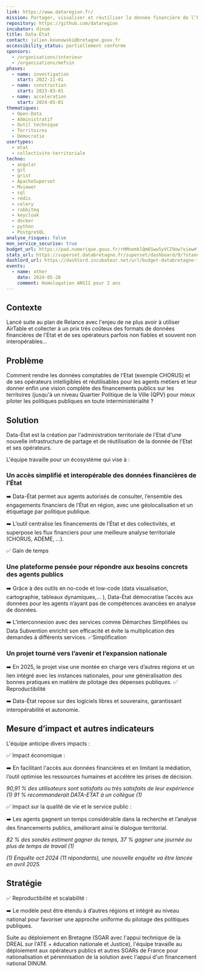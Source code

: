 ```yaml
---
link: https://www.dataregion.fr/
mission: Partager, visualiser et réutiliser la donnée financière de l’État et ses opérateurs pour mieux piloter les politiques publiques
repository: https://github.com/dataregion
incubator: dinum
title: Data-État
contact: julien.kounowski@bretagne.gouv.fr
accessibility_status: partiellement conforme
sponsors:
  - /organisations/interieur
  - /organisations/mefsin
phases:
  - name: investigation
    start: 2022-11-01
  - name: construction
    start: 2023-03-01
  - name: acceleration
    start: 2024-05-01
thematiques:
  - Open-Data
  - Administratif
  - Outil technique
  - Territoires
  - Démocratie
usertypes:
  - etat
  - collectivite-territoriale
techno:
  - angular
  - git
  - grist
  - ApacheSuperset
  - Mviewer
  - sql
  - redis
  - celery
  - rabbitmq
  - keycloak
  - docker
  - python
  - PostgreSQL
analyse_risques: false
mon_service_securise: true
budget_url: https://pad.numerique.gouv.fr/rHMnemklQm6Sww5yVCI9ow?view#
stats_url: https://superset.databretagne.fr/superset/dashboard/9/?standalone=3&native_filters_key=T0NMSR7Ujfy_ztcp9MgFYpk4KULKnvyg98bd3rXBPjDtMELnkBWvzE4z7Hgn2cjR
dashlord_url: https://dashlord.incubateur.net/url/budget-databretagne-fr/
events:
  - name: other
    date: 2024-05-28
    comment: Homologation ANSII pour 2 ans
---
```

## Contexte

Lancé suite au plan de Relance avec l'enjeu de ne plus avoir à utiliser AirTable et collecter à un prix très coûteux des formats de données financières de l'Etat et de ses opérateurs parfois non fiables et souvent non interopérables... 

## Problème

Comment rendre les données comptables de l'Etat (exemple CHORUS) et de ses opérateurs intelligibles et réutilisables pour les agents métiers et leur donner enfin une vision complète des financements publics sur les territoires (jusqu'à un niveau Quartier Politique de la Ville (QPV) pour mieux piloter les politiques publiques en toute interministérialité ?

## Solution

Data-État est la création par l'administration territoriale de l'Etat d'une nouvelle infrastructure de partage et de réutilisation de la donnée de l'Etat et ses opérateurs. 

L'équipe travaille pour un écosystème qui vise à :

### Un accès simplifié et interopérable des données financières de l’État

➡️ Data-État permet aux agents autorisés de consulter, l’ensemble des engagements financiers de l’État en région, avec une géolocalisation et un étiquetage par politique publique.

➡️ L’outil centralise les financements de l’État et des collectivités, et superpose les flux financiers pour une meilleure analyse territoriale (CHORUS, ADEME, ...).

✅ Gain de temps

### Une plateforme pensée pour répondre aux besoins concrets des agents publics

➡️ Grâce à des outils en no-code et low-code (data visualisation, cartographie, tableaux dynamiques,... ), Data-État démocratise l’accès aux données pour les agents n’ayant pas de compétences avancées en analyse de données.

➡️ L’interconnexion avec des services comme Démarches Simplifiées ou Data Subvention enrichit son efficacité et évite la multiplication des demandes à différents services.
✅Simplification

### Un projet tourné vers l’avenir et l’expansion nationale
➡️ En 2025, le projet vise une montée en charge vers d’autres régions et un lien intégré avec les instances nationales, pour une généralisation des bonnes pratiques en matière de pilotage des dépenses publiques.
✅ Reproductibilité


➡️ Data-État repose sur des logiciels libres et souverains, garantissant interopérabilité et autonomie.

## Mesure d’impact et autres indicateurs

L'équipe anticipe divers impacts :

 ✅ Impact économique  :

➡️ En facilitant l'accès aux données financières et en limitant la médiation, l’outil optimise les ressources humaines et accélère les prises de décision.

*90,91 % des utilisateurs sont satisfaits ou très satisfaits de leur expérience (1)
91 % recommanderait DATA-ETAT à un collègue (1)*

✅ Impact sur la qualité de vie et le service public :

➡️ Les agents gagnent un temps considérable dans la recherche et l’analyse des financements publics, améliorant ainsi le dialogue territorial.

*82 % des sondés estiment gagner du temps, 37 % gagner une journée ou plus de temps de travail (1)*

*(1) Enquête oct 2024 (11 répondants), une nouvelle enquête va être lancée en avril 2025.*

## Stratégie

✅ Reproductibilité et scalabilité :

➡️ Le modèle peut être étendu à d’autres régions et intégré au niveau national pour favoriser une approche uniforme du pilotage des politiques publiques.

Suite au déploiement en Bretagne (SGAR avec l'appui technique de la DREAL sur l'ATE + éducation nationale et Justice), l'équipe travaille au déploiement aux opérateurs publics et autres SGARs de France pour nationalisation et pérennisation de la solution avec l'appui d'un financement national DINUM. 